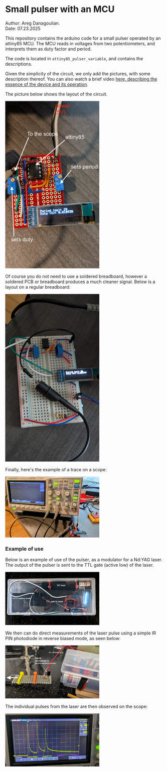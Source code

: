 # Small pulser with an MCU

Author:  Areg Danagoulian.  
Date: 07.23.2025

This repository contains the arduino code for a small pulser operated by an attiny85 MCU.  The MCU reads in voltages from two potentiometers, and interprets them as duty factor and period. 

The code is located in `attiny85_pulser_variable`, and contains the descriptions. 

Given the simplicity of the circuit, we only add the pictures, with some description thereof.  You can also watch a brief video [here, describing the essence of the device and its operation](https://photos.app.goo.gl/evEdECPvbDPTum2H9). 

The picture below shows the layout of the circuit.

<img src="figures/soldered.jpg" width="300" />

Of course you do not need to use a soldered breadboard, however a soldered PCB or breadboard produces a much cleaner signal.  Below is a layout on a regular breadboard:


<img src="figures/breadboard.jpg" width="300" />

Finally, here's the example of a trace on a scope:

<img src="figures/scope.jpg" width="300" />

### Example of use

Below is an example of use of the pulser, as a modulator for a Nd:YAG laser. The output of the pulser is sent to the TTL gate (active low) of the laser.

<img src="figures/laser.jpg" width="300" />

We then can do direct measurements of the laser pulse using a simple IR PIN photodiode in reverse biased mode, as seen below:

<img src="figures/measurement.jpg" width="300" />

The individual pulses from the laser are then observed on the scope:

<img src="figures/laser_pulses.jpg" width="300" />
